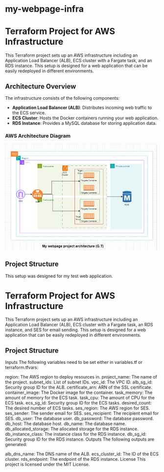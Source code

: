 # my-webpage-infra
# Terraform Project for AWS Infrastructure

This Terraform project sets up an AWS infrastructure including an Application Load Balancer (ALB), ECS cluster with a Fargate task, and an RDS instance. This setup is designed for a web application that can be easily redeployed in different environments.

## Architecture Overview

The infrastructure consists of the following components:

- **Application Load Balancer (ALB)**: Distributes incoming web traffic to the ECS service.
- **ECS Cluster**: Hosts the Docker containers running your web application.
- **RDS Instance**: Provides a MySQL database for storing application data.

### AWS Architecture Diagram

![AWS Architecture Diagram](architecture/my-webpage-diagram.png)

## Project Structure



This setup was designed for my test web application.
# Terraform Project for AWS Infrastructure

This Terraform project sets up an AWS infrastructure including an Application Load Balancer (ALB), ECS cluster with a Fargate task, an RDS instance, and SES for email sending. This setup is designed for a web application that can be easily redeployed in different environments.

## Project Structure

Inputs
The following variables need to be set either in variables.tf or terraform.tfvars:

region: The AWS region to deploy resources in.
project_name: The name of the project.
subnet_ids: List of subnet IDs.
vpc_id: The VPC ID.
alb_sg_id: Security group ID for the ALB.
certificate_arn: ARN of the SSL certificate.
container_image: The Docker image for the container.
task_memory: The amount of memory for the ECS task.
task_cpu: The amount of CPU for the ECS task.
ecs_sg_id: Security group ID for the ECS tasks.
desired_count: The desired number of ECS tasks.
ses_region: The AWS region for SES.
ses_sender: The sender email for SES.
ses_recipient: The recipient email for SES.
db_user: The database user.
db_password: The database password.
db_host: The database host.
db_name: The database name.
db_allocated_storage: The allocated storage for the RDS instance.
db_instance_class: The instance class for the RDS instance.
db_sg_id: Security group ID for the RDS instance.
Outputs
The following outputs are generated:

alb_dns_name: The DNS name of the ALB.
ecs_cluster_id: The ID of the ECS cluster.
rds_endpoint: The endpoint of the RDS instance.
License
This project is licensed under the MIT License.